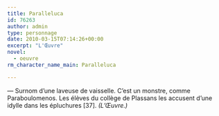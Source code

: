 ```yaml
---
title: Paralleluca
id: 76263
author: admin
type: personnage
date: 2010-03-15T07:14:26+00:00
excerpt: "L'Œuvre"
novel:
  - oeuvre
rm_character_name_main: Paralleluca

---
```

— Surnom d&rsquo;une laveuse de vaisselle. C&rsquo;est un monstre, comme Paraboulomenos. Les élèves du collège de Plassans les accusent d&rsquo;une idylle dans les épluchures [37]. _(L&rsquo;Œuvre.)_